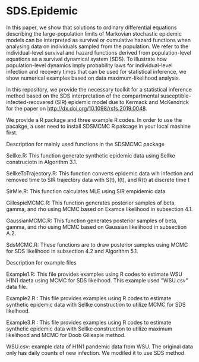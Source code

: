 # SDS.Epidemic
In this paper, we show that solutions to ordinary differential equations describing the large-population limits of Markovian stochastic epidemic models can be interpreted as survival or cumulative hazard functions when analysing data on individuals sampled from the population. We refer to the individual-level survival and hazard functions derived from population-level equations as a survival dynamical system (SDS). To illustrate how population-level dynamics imply probability laws for individual-level infection and recovery times that can be used for statistical inference, we show numerical examples based on 
data maximum-likelihood analysis. 

In this repository, we provide the necessary toolkit for a statistical inference method based on the SDS interpretation of the compartmental susceptible-infected-recovered (SIR) epidemic model due to Kermack and McKendrick for the paper on http://dx.doi.org/10.1098/rsfs.2019.0048.

We provide a R package and three example R codes. In order to use the pacakge, a user need to install SDSMCMC R pakcage in your local mashine first. 

Description for mainly used functions in the SDSMCMC package  

Sellke.R:  This function generate synthetic epidemic data using Sellke construciotn  in Algorithm 3.1. 

SellkeToTrajectory.R:  This function converts epidemic data wih infection and removed time to SIR trajectory data with S(t), I(t), and R(t) at discrete time t

SirMle.R: This function calculates MLE using SIR empidemic data.

GillespieMCMC.R: This function generates posterior samples of beta, gamma, and rho using MCMC based on Examce likelihood in subsection 4.1.

GaussianMCMC.R: This function generates posterior samples of beta, gamma, and rho using MCMC based on Gaussian likelihood in subsection A.2.

SdsMCMC.R: These functions are to draw posterior samples using MCMC for SDS likelihood in subsection 4.2 and Algorithm 5.1.


Description for example files 

Example1.R: This file provides examples using R codes to estimate WSU H1N1 daeta using MCMC for SDS likelhood. This example used "WSU.csv" data file. 

Example2.R : This file provides examples using R codes to estimate synthetic epidemic data with Sellke construction to utilize MCMC for SDS likelhood.

Example3.R : This file provides examples using R codes to estimate synthetic epidemic data with Sellke construction to utilize maximum likelihood and MCMC for Doob Gillespie method. 

WSU.csv: example data of H1N1 pandemic data from WSU. The original data only has daily counts of new infection. We modifed it to use SDS method. 
